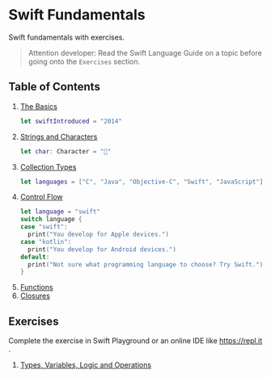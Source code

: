 # Swift Fundamentals

Swift fundamentals with exercises.

> Attention developer: Read the Swift Language Guide on a topic before going onto the `Exercises` section.

## Table of Contents 

1. [The Basics](https://docs.swift.org/swift-book/LanguageGuide/TheBasics.html)
   ```swift 
   let swiftIntroduced = "2014"
   ```
1. [Strings and Characters](https://docs.swift.org/swift-book/LanguageGuide/BasicOperators.html)
   ```swift 
   let char: Character = "🚀"
   ```
1. [Collection Types](https://docs.swift.org/swift-book/LanguageGuide/CollectionTypes.html)
   ```swift 
   let languages = ["C", "Java", "Objective-C", "Swift", "JavaScript"]
   ```
1. [Control Flow](https://docs.swift.org/swift-book/LanguageGuide/ControlFlow.html)
    ```swift
    let language = "swift"
    switch language {
    case "swift":
      print("You develop for Apple devices.")
    case "kotlin":
      print("You develop for Android devices.")
    default:
      print("Not sure what programming language to choose? Try Swift.")
    }
    ```
1. [Functions](https://docs.swift.org/swift-book/LanguageGuide/Functions.html)
1. [Closures](https://docs.swift.org/swift-book/LanguageGuide/Closures.html)


## Exercises

Complete the exercise in Swift Playground or an online IDE like https://repl.it . 

1. [Types, Variables, Logic and Operations](https://github.com/alexpaul/Swift-Fundamentals/blob/main/Types-Variables-Logic-Operations-Exercise.md)
